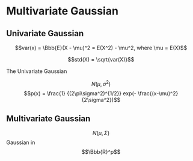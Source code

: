 # Multivariate Gaussian

## Univariate Gaussian
$$var(x) = \Bbb{E}(X - \mu)^2 = E(X^2) - \mu^2,  where \mu = E(X)$$

$$std(X) = \sqrt{var(X)}$$

The Univariate Gaussian

$$N(\mu, \sigma^2)$$
$$p(x) = \frac{1} {(2\pi\sigma^2)^{1/2}} exp(- \frac{(x-\mu)^2} {2\sigma^2})$$

## Multivariate Gaussian

$$N(\mu, \Sigma)$$ Gaussian in $$\Bbb{R}^p$$
